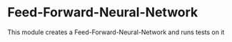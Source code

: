 # Feed-Forward-Neural-Network
This module creates a Feed-Forward-Neural-Network and runs tests on it
